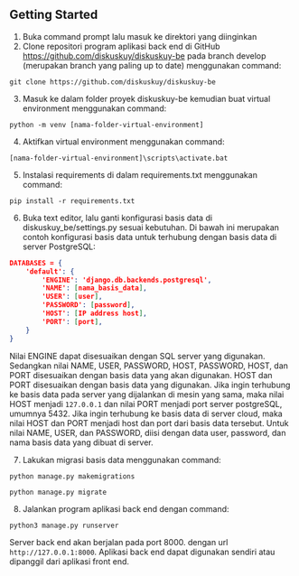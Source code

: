 ## Getting Started

1. Buka command prompt lalu masuk ke direktori yang diinginkan
2. Clone repositori program aplikasi back end di GitHub https://github.com/diskuskuy/diskuskuy-be pada branch develop (merupakan branch yang paling up to date) menggunakan command:

`git clone https://github.com/diskuskuy/diskuskuy-be`

3. Masuk ke dalam folder proyek diskuskuy-be kemudian buat virtual environment menggunakan command:

`python -m venv [nama-folder-virtual-environment]`

4. Aktifkan virtual environment menggunakan command:

`[nama-folder-virtual-environment]\scripts\activate.bat`

5. Instalasi requirements di dalam requirements.txt menggunakan command:

`pip install -r requirements.txt`

6. Buka text editor, lalu ganti konfigurasi basis data di diskuskuy_be/settings.py sesuai kebutuhan. Di bawah ini merupakan contoh konfigurasi basis data untuk terhubung dengan basis data di server PostgreSQL:

```json
DATABASES = {
    'default': {
        'ENGINE': 'django.db.backends.postgresql',
        'NAME': [nama_basis_data],
        'USER': [user],
        'PASSWORD': [password],
        'HOST': [IP address host],
        'PORT': [port],
    }
}
```

Nilai ENGINE dapat disesuaikan dengan SQL server yang digunakan. Sedangkan nilai NAME, USER, PASSWORD, HOST, PASSWORD, HOST, dan PORT disesuaikan dengan basis data yang akan digunakan. HOST dan PORT disesuaikan dengan basis data yang digunakan. Jika ingin terhubung ke basis data pada server yang dijalankan di mesin yang sama, maka nilai HOST menjadi `127.0.0.1` dan nilai PORT menjadi port server postgreSQL, umumnya 5432. Jika ingin terhubung ke basis data di server cloud, maka nilai HOST dan PORT menjadi host dan port dari basis data tersebut. Untuk nilai NAME, USER, dan PASSWORD, diisi dengan data user, password, dan nama basis data yang dibuat di server.

7. Lakukan migrasi basis data menggunakan command:

`python manage.py makemigrations`

`python manage.py migrate`

8. Jalankan program aplikasi back end dengan command:

`python3 manage.py runserver`

Server back end akan berjalan pada port 8000. dengan url `http://127.0.0.1:8000`. Aplikasi back end dapat digunakan sendiri atau dipanggil dari aplikasi front end.
